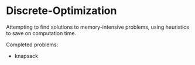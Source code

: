 # Discrete-Optimization
Attempting to find solutions to memory-intensive problems, using heuristics to save on computation time.

Completed problems:
- knapsack
